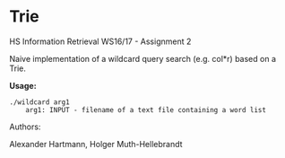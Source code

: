 # Trie
HS Information Retrieval WS16/17 - Assignment 2



Naive implementation of a wildcard query search (e.g. col\*r) based on a Trie.



**Usage:**

```
./wildcard arg1
    arg1: INPUT - filename of a text file containing a word list
```
 
 
 
  
  
  
Authors:

Alexander Hartmann, Holger Muth-Hellebrandt
